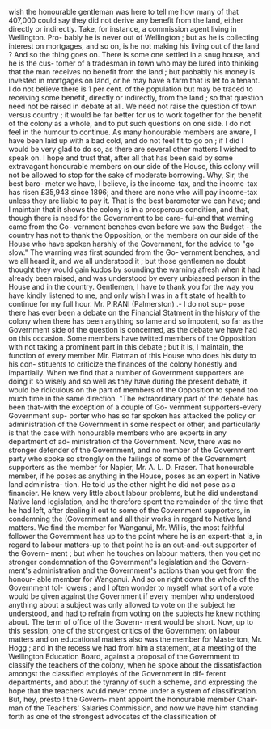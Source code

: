 wish the honourable gentleman was here to tell me how many of that 407,000 could say they did not derive any benefit from the land, either directly or indirectly. Take, for instance, a commission agent living in Wellington. Pro- bably he is never out of Wellington ; but as he is collecting interest on mortgages, and so on, is he not making his living out of the land ? And so the thing goes on. There is some one settled in a snug house, and he is the cus- tomer of a tradesman in town who may be lured into thinking that the man receives no benefit from the land ; but probably his money is invested in mortgages on land, or he may have a farm that is let to a tenant. I do not believe there is 1 per cent. of the population but may be traced to receiving some benefit, directly or indirectly, from the land ; so that question need not be raised in debate at all. We need not raise the question of town versus country ; it would be far better for us to work together for the benefit of the colony as a whole, and to put such questions on one side. I do not feel in the humour to continue. As many honourable members are aware, I have been laid up with a bad cold, and do not feel fit to go on ; if I did I would be very glad to do so, as there are several other matters I wished to speak on. I hope and trust that, after all that has been said by some extravagant honourable members on our side of the House, this colony will not be allowed to stop for the sake of moderate borrowing. Why, Sir, the best baro- meter we have, I believe, is the income-tax, and the income-tax has risen £35,943 since 1896; and there are none who will pay income-tax unless they are liable to pay it. That is the best barometer we can have; and I maintain that it shows the colony is in a prosperous condition, and that, though there is need for the Government to be care- ful-and that warning came from the Go- vernment benches even before we saw the Budget - the country has not to thank the Opposition, or the members on our side of the House who have spoken harshly of the Government, for the advice to "go slow." The warning was first sounded from the Go- vernment benches, and we all heard it, and we all understood it ; but those gentlemen no doubt thought they would gain kudos by sounding the warning afresh when it had already been raised, and was understood by every unbiassed person in the House and in the country. Gentlemen, I have to thank you for the way you have kindly listened to me, and only wish I was in a fit state of health to continue for my full hour. Mr. PIRANI (Palmerston) .- I do not sup- pose there has ever been a debate on the Financial Statment in the history of the colony when there has been anything so lame and so impotent, so far as the Government side of the question is concerned, as the debate we have had on this occasion. Some members have twitted members of the Opposition with not taking a prominent part in this debate ; but it is, I maintain, the function of every member Mir. Fiatman of this House who does his duty to his con- stituents to criticize the finances of the colony honestly and impartially. When we find that a number of Government supporters are doing it so wisely and so well as they have during the present debate, it would be ridiculous on the part of members of the Opposition to spend too much time in the same direction. "The extraordinary part of the debate has been that-with the exception of a couple of Go- vernment supporters-every Government sup- porter who has so far spoken has attacked the policy or administration of the Government in some respect or other, and particularly is that the case with honourable members who are experts in any department of ad- ministration of the Government. Now, there was no stronger defender of the Government, and no member of the Government party who spoke so strongly on the failings of some of the Government supporters as the member for Napier, Mr. A. L. D. Fraser. That honourable member, if he poses as anything in the House, poses as an expert in Native land administra- tion. He told us the other night he did not pose as a financier. He knew very little about labour problems, but he did understand Native land legislation, and he therefore spent the remainder of the time that he had left, after dealing it out to some of the Government supporters, in condemning the (Government and all their works in regard to Native land matters. We find the member for Wanganui, Mr. Willis, the most faithful follower the Government has up to the point where he is an expert-that is, in regard to labour matters-up to that point he is an out-and-out supporter of the Govern- ment ; but when he touches on labour matters, then you get no stronger condemnation of the Government's legislation and the Govern- ment's administration and the Government's actions than you get from the honour- able member for Wanganui. And so on right down the whole of the Government tol- lowers ; and I often wonder to myself what sort of a vote would be given against the Government if every member who understood anything about a subject was only allowed to vote on the subject he understood, and had to refrain from voting on the subjects he knew nothing about. The term of office of the Govern- ment would be short. Now, up to this session, one of the strongest critics of the Government on labour matters and on educational matters also was the member for Masterton, Mr. Hogg ; and in the recess we had from him a statement, at a meeting of the Wellington Education Board, against a proposal of the Government to classify the teachers of the colony, when he spoke about the dissatisfaction amongst the classified employés of the Government in dif- ferent departments, and about the tyranny of such a scheme, and expressing the hope that the teachers would never come under a system of classification. But, hey, presto ! the Govern- ment appoint the honourable member Chair- man of the Teachers' Salaries Commission, and now we have him standing forth as one of the strongest advocates of the classification of 
